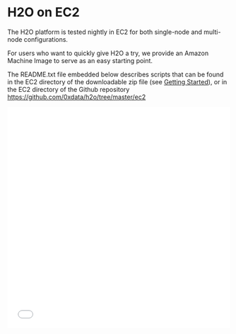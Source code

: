 # H2O on EC2

The H2O platform is tested nightly in EC2
for both single-node and multi-node configurations.

For users who want to quickly give H2O a try, we provide
an Amazon Machine Image to serve as an easy starting point.

The README.txt file embedded below describes scripts that can be found
in the EC2 directory of the downloadable zip file
(see [Getting Started](../tutorials/start)), or in the EC2 directory of the
Github repository https://github.com/0xdata/h2o/tree/master/ec2

<div>
  <iframe width='100%' height='500' src="../bits/ec2/README.txt" frameborder="0" allowfullscreen></iframe>
</div>


